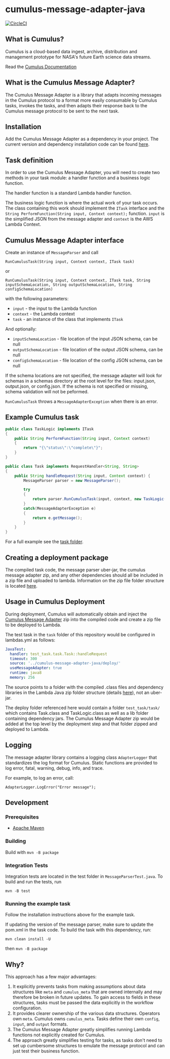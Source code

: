 # cumulus-message-adapter-java

[![CircleCI](https://circleci.com/gh/nasa/cumulus-message-adapter-java.svg?style=svg)](https://circleci.com/gh/nasa/cumulus-message-adapter-java)

## What is Cumulus?

Cumulus is a cloud-based data ingest, archive, distribution and management
prototype for NASA's future Earth science data streams.

Read the [Cumulus Documentation](https://cumulus-nasa.github.io/)

## What is the Cumulus Message Adapter?

The Cumulus Message Adapter is a library that adapts incoming messages in the
Cumulus protocol to a format more easily consumable by Cumulus tasks, invokes
the tasks, and then adapts their response back to the Cumulus message protocol
to be sent to the next task.

## Installation

Add the Cumulus Message Adapter as a dependency in your project. The current version and dependency installation code can be found [here](https://clojars.org/gov.nasa.earthdata/cumulus-message-adapter).

## Task definition

In order to use the Cumulus Message Adapter, you will need to create two
methods in your task module: a handler function and a business logic function.

The handler function is a standard Lambda handler function.

The business logic function is where the actual work of your task occurs. The class containing this work should implement the `ITask` interface and the ```String PerformFunction(String input, Context context);``` function. `input` is the simplified JSON from the message adapter and `context` is the AWS Lambda Context.

## Cumulus Message Adapter interface

Create an instance of `MessageParser` and call 

`RunCumulusTask(String input, Context context, ITask task)` 

or 

`RunCumulusTask(String input, Context context, ITask task, String inputSchemaLocation, String outputSchemaLocation, String configSchemaLocation)`

with the following parameters:
  
  * `input` - the input to the Lambda function
  * `context` - the Lambda context
  * `task` - an instance of the class that implements `ITask`
  
  And optionally:
  * `inputSchemaLocation` - file location of the input JSON schema, can be null 
  * `outputSchemaLocation` - file location of the output JSON schema, can be null
  * `configSchemaLocation` - file location of the config JSON schema, can be null
  
If the schema locations are not specified, the message adapter will look for schemas in a schemas directory at the root level for the files: input.json, output.json, or config.json. If the schema is not specified or missing, schema validation will not be peformed.
  
 ```RunCumulusTask``` throws a ```MessageAdapterException``` when there is an error.
  
## Example Cumulus task

```java
public class TaskLogic implements ITask
{
    public String PerformFunction(String input, Context context)
    {
        return "{\"status\":\"complete\"}";
    }
}
```

```java
public class Task implements RequestHandler<String, String> 
{
    public String handleRequest(String input, Context context) {
        MessageParser parser = new MessageParser();

        try
        {
            return parser.RunCumulusTask(input, context, new TaskLogic());
        }
        catch(MessageAdapterException e)
        {
            return e.getMessage();
        }
    }
}
```

For a full example see the [task folder](./task).

## Creating a deployment package

The compiled task code, the message parser uber-jar, the cumulus message adapter zip, and any other dependencies should all be included in a zip file and uploaded to lambda. Information on the zip file folder structure is located [here](https://docs.aws.amazon.com/lambda/latest/dg/create-deployment-pkg-zip-java.html).

## Usage in Cumulus Deployment

During deployment, Cumulus will automatically obtain and inject the [Cumulus Message Adapter](https://github.com/cumulus-nasa/cumulus-message-adapter) zip into the compiled code and create a zip file to be deployed to Lambda.

The test task in the `task` folder of this repository would be configured in lambdas.yml as follows:

```yaml
JavaTest:
  handler: test_task.task.Task::handleRequest
  timeout: 300
  source: '../cumulus-message-adapter-java/deploy/'
  useMessageAdapter: true
  runtime: java8
  memory: 256
```

The source points to a folder with the compiled .class files and dependency libraries in the Lambda Java zip folder structure (details [here](https://docs.aws.amazon.com/lambda/latest/dg/create-deployment-pkg-zip-java.html)), not an uber-jar.

The deploy folder referenced here would contain a folder `test_task/task/` which contains Task.class and TaskLogic.class as well as a lib folder containing dependency jars. The Cumulus Message Adapter zip would be added at the top level by the deployment step and that folder zipped and deployed to Lambda. 

## Logging

The message adapter library contains a logging class `AdapterLogger` that standardizes the log format for Cumulus. Static functions are provided to log error, fatal, warning, debug, info, and trace. 

For example, to log an error, call:

```AdapterLogger.LogError("Error message");```

## Development

### Prerequisites

  * [Apache Maven](https://maven.apache.org/install.html)
  
### Building

Build with ```mvn -B package```

### Integration Tests

Integration tests are located in the test folder in ```MessageParserTest.java```. To build and run the tests, run 

```mvn -B test```

### Running the example task

Follow the installation instructions above for the example task.

If updating the version of the message parser, make sure to update the pom.xml in the task code. To build the task with this dependency, run:

```mvn clean install -U```

then ```mvn -B package```

## Why?

This approach has a few major advantages:

1. It explicitly prevents tasks from making assumptions about data structures
   like `meta` and `cumulus_meta` that are owned internally and may therefore
   be broken in future updates. To gain access to fields in these structures,
   tasks must be passed the data explicitly in the workflow configuration.
1. It provides clearer ownership of the various data structures. Operators own
   `meta`. Cumulus owns `cumulus_meta`. Tasks define their own `config`,
   `input`, and `output` formats.
1. The Cumulus Message Adapter greatly simplifies running Lambda functions not
   explicitly created for Cumulus.
1. The approach greatly simplifies testing for tasks, as tasks don't need to
   set up cumbersome structures to emulate the message protocol and can just
   test their business function.

